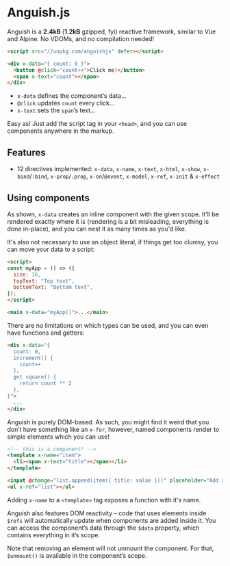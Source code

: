 # Anguish.js

Anguish is a **2.4kB** (**1.2kB** gzipped, fyi) reactive framework, similar to Vue and Alpine. No VDOMs, and no
compilation needed!

``` html
<script src="//unpkg.com/anguishjs" defer></script>

<div x-data="{ count: 0 }">
  <button @click="count++">Click me!</button>
  <span x-text="count"></span>
</div>
```

- `x-data` defines the component’s data…
- `@click` updates `count` every click…
- `x-text` sets the `span`’s text…

Easy as! Just add the script tag in your `<head>`, and you can use components anywhere in the markup.

## Features

- 12 directives implemented: `x-data`, `x-name`, `x-text`, `x-html`, `x-show`, `x-bind`/`:bind`, `x-prop`/`.prop`,
  `x-on`/`@event`, `x-model`, `x-ref`, `x-init` & `x-effect`

## Using components

As shown, `x-data` creates an inline component with the given scope. It’ll be rendered exactly where it is (rendering is
a bit misleading, everything is done in-place), and you can nest it as many times as you'd like.

It's also not necessary to use an object literal, if things get too clumsy, you can move your data to a script:

```html
<script>
const myApp = () => ({
  size: 36,
  topText: "Top text",
  bottomText: "Bottom text",
});
</script>

<main x-data="myApp()">...</main>
```

There are no limitations on which types can be used, and you can even have functions and getters:

```html
<div x-data="{
  count: 0,
  increment() {
    count++
  },
  get square() {
    return count ** 2
  },
}">
  ...
</div>
```

Anguish is purely DOM-based. As such, you might find it weird that you don’t have something like an `x-for`, however,
named components render to simple elements which you can use!

``` html
<!-- this is a component! -->
<template x-name="item">
  <li><span x-text="title"></span></li>
</template>

<input @change="list.append(item({ title: value }))" placeholder="Add an item...">
<ul x-ref="list"></ul>
```

Adding `x-name` to a `<template>` tag exposes a function with it's name.

Anguish also features DOM reactivity – code that uses elements inside `$refs` will automatically update when components
are added inside it. You can access the component’s data through the `$data` property, which contains everything in it’s
scope.

Note that removing an element will not unmount the component. For that, `$unmount()` is available in the component’s
scope.
